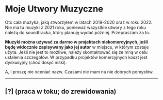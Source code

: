 # Moje Utwory Muzyczne

Oto cała muzyka, jaką stworzyłem w latach 2019-2020 oraz w roku 2022. Nie ma tu muzyki z 2021 roku, ponieważ wszystkie utwory z tego roku należą do soundtracka, który planuję wydać później. Przepraszam za to.

**Muzyki można używać za darmo w projektach niekomercyjnych, jeśli będę widocznie zapisywany jako jej autor** w miejscu, w którym zostaje użyta. Jeśli nie jest to możliwe, należy skontaktować się ze mną w celu ustalenia szczegółów. W przypadku projektów komercyjnych koszt jest dyskusyjny (choć dosyć niski).

A, i proszę nie oceniać nazw. Czasami nie mam na nie dobrych pomysłów. 

---

## [?] (praca w toku; do zrewidowania)